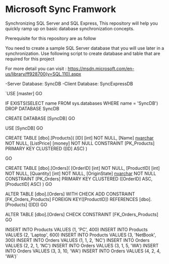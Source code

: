 # Microsoft Sync Framwork
Synchronizing SQL Server and SQL Express, This repository will help you quickly ramp up on basic database synchronization concepts.

Prerequisite for this repository are as follow 

You need to create a sample SQL Server database that you will use later in a synchronization. Use following script to create database and table that are required for this project 

For more detail you can visit : https://msdn.microsoft.com/en-us/library/ff928700(v=SQL.110).aspx

-Server Database: SyncDB
-Client Database: SyncExpressDB

`USE [master]
GO

IF EXISTS(SELECT name FROM sys.databases WHERE name = 'SyncDB')
DROP DATABASE SyncDB

CREATE DATABASE [SyncDB] 
GO

USE [SyncDB]
GO

CREATE TABLE [dbo].[Products](
[ID] [int] NOT NULL,
[Name] [nvarchar](50) NOT NULL,
[ListPrice] [money] NOT NULL CONSTRAINT [PK_Products] PRIMARY KEY CLUSTERED ([ID] ASC)
)

GO

CREATE TABLE [dbo].[Orders](
[OrderID] [int] NOT NULL,
[ProductID] [int] NOT NULL,
[Quantity] [int] NOT NULL,
[OriginState] [nvarchar](2) NOT NULL
    CONSTRAINT [PK_Orders] PRIMARY KEY CLUSTERED ([OrderID] ASC,[ProductID] ASC)
)
GO

ALTER TABLE [dbo].[Orders]  WITH CHECK ADD  CONSTRAINT [FK_Orders_Products] FOREIGN KEY([ProductID])
REFERENCES [dbo].[Products] ([ID])
GO

ALTER TABLE [dbo].[Orders] CHECK CONSTRAINT [FK_Orders_Products]
GO

INSERT INTO Products VALUES (1, 'PC', 400)
INSERT INTO Products VALUES (2, 'Laptop', 600)
INSERT INTO Products VALUES (3, 'NetBook', 300)
INSERT INTO Orders VALUES (1, 1, 2, 'NC')
INSERT INTO Orders VALUES (2, 2, 1, 'NC')
INSERT INTO Orders VALUES (3, 1, 5, 'WA')
INSERT INTO Orders VALUES (3, 3, 10, 'WA')
INSERT INTO Orders VALUES (4, 2, 4, 'WA')`
